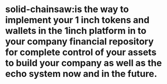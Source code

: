 # solid-chainsaw:is the way to implement your 1 inch tokens and wallets in the 1inch platform in to  your company financial repository for complete control of your assets to build your company as well as the echo system now and in the future.